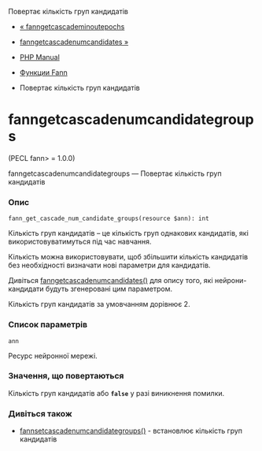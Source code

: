 Повертає кількість груп кандидатів

-   [« fanngetcascademinoutepochs](function.fann-get-cascade-min-out-epochs.html)
    
-   [fanngetcascadenumcandidates »](function.fann-get-cascade-num-candidates.html)
    
-   [PHP Manual](index.html)
    
-   [Функции Fann](ref.fann.html)
    
-   Повертає кількість груп кандидатів
    

# fanngetcascadenumcandidategroups

(PECL fann> = 1.0.0)

fanngetcascadenumcandidategroups — Повертає кількість груп кандидатів

### Опис

```methodsynopsis
fann_get_cascade_num_candidate_groups(resource $ann): int
```

Кількість груп кандидатів – це кількість груп однакових кандидатів, які використовуватимуться під час навчання.

Кількість можна використовувати, щоб збільшити кількість кандидатів без необхідності визначати нові параметри для кандидатів.

Дивіться [fanngetcascadenumcandidates()](function.fann-get-cascade-num-candidates.html) для опису того, які нейрони-кандидати будуть згенеровані цим параметром.

Кількість груп кандидатів за умовчанням дорівнює 2.

### Список параметрів

`ann`

Ресурс нейронної мережі.

### Значення, що повертаються

Кількість груп кандидатів або **`false`** у разі виникнення помилки.

### Дивіться також

-   [fannsetcascadenumcandidategroups()](function.fann-set-cascade-num-candidate-groups.html) - встановлює кількість груп кандидатів
